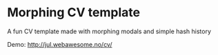 # Morphing CV template
A fun CV template made with morphing modals and simple hash history

Demo: http://jul.webawesome.no/cv/
